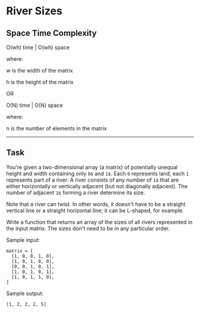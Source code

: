 # River Sizes

## Space Time Complexity

O(wh) time | O(wh) space

where:

w is the width of the matrix

h is the height of the matrix

OR

O(N) time | O(N) space

where:

n is the number of elements in the matrix

---

## Task

You're given a two-dimensional array (a matrix) of potentially unequal height and width containing only `0`s and `1`s. Each `0` represents land, each `1` represents part of a river. A river consists of any number of `1`s that are either horizontally or vertically adjacent (but not diagonally adjacent). The number of adjacent `1`s forming a river determine its size.

Note that a river can twist. In other words, it doesn't have to be a straight vertical line or a straight horizontal line; it can be L-shaped, for example.

Write a function that returns an array of the sizes of all rivers represented in the input matrix. The sizes don't need to be in any particular order.

Sample input:

```
matrix = [
  [1, 0, 0, 1, 0],
  [1, 0, 1, 0, 0],
  [0, 0, 1, 0, 1],
  [1, 0, 1, 0, 1],
  [1, 0, 1, 1, 0],
]
```

Sample output:

```
[1, 2, 2, 2, 5]
```
